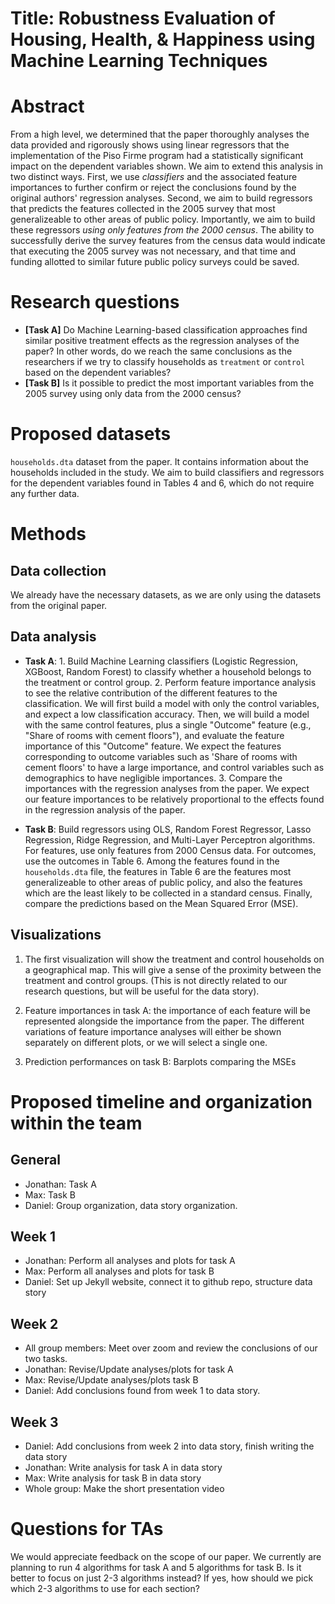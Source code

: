 # Title: Robustness Evaluation of Housing, Health, & Happiness using Machine Learning Techniques

# Abstract
From a high level, we determined that the paper thoroughly analyses the data provided and rigorously shows using linear regressors that the implementation of the Piso Firme program had a statistically significant impact on the dependent variables shown. We aim to extend this analysis in two distinct ways. First, we use _classifiers_ and the associated feature importances to further confirm or reject the conclusions found by the original authors' regression analyses. Second, we aim to build regressors that predicts the features collected in the 2005 survey that most generalizeable to other areas of public policy. Importantly, we aim to build these regressors _using only features from the 2000 census_. The ability to successfully derive the survey features from the census data would indicate that executing the 2005 survey was not necessary, and that time and funding allotted to similar future public policy surveys could be saved. 


# Research questions
- **[Task A]** Do Machine Learning-based classification approaches find similar positive treatment effects as the regression analyses of the paper? In other words, do we reach the same conclusions as the researchers if we try to classify households as `treatment` or `control` based on the dependent variables?
- **[Task B]** Is it possible to predict the most important variables from the 2005 survey using only data from the 2000 census?


# Proposed datasets
`households.dta` dataset from the paper. It contains information about the households included in the study. We aim to build classifiers and regressors for the dependent variables found in Tables 4 and 6, which do not require any further data.

# Methods

## Data collection
We already have the necessary datasets, as we are only using the datasets from the original paper.

## Data analysis
- __Task A__:
        1. Build Machine Learning classifiers (Logistic Regression, XGBoost, Random Forest) to classify whether a household belongs to the treatment or control group.
        2. Perform feature importance analysis to see the relative contribution of the different features to the classification. We will first build a model with only the control variables, and expect a low classification accuracy. Then, we will build a model with the same control features, plus a single "Outcome" feature (e.g., "Share of rooms with cement floors"), and evaluate the feature importance of this "Outcome" feature.
    We expect the features corresponding to outcome variables such as 'Share of rooms with cement floors' to have a large importance, and control variables such as demographics to have negligible importances.
        3. Compare the importances with the regression analyses from the paper.
We expect our feature importances to be relatively proportional to the effects found in the regression analysis of the paper.

- __Task B__: 
    Build regressors using OLS, Random Forest Regressor, Lasso Regression, Ridge Regression, and Multi-Layer Perceptron algorithms. For features, use only features from 2000 Census data. For outcomes, use the outcomes in Table 6. Among the features found in the `households.dta` file, the features in Table 6 are the features most generalizeable to other areas of public policy, and also the features which are the least likely to be collected in a standard census. Finally, compare the predictions based on the Mean Squared Error (MSE).

## Visualizations
1. The first visualization will show the treatment and control households on a geographical map. This will give a sense of the proximity between the treatment and control groups. (This is not directly related to our research questions, but will be useful for the data story). 

2. Feature importances in task A: the importance of each feature will be represented alongside the importance from the paper. The different variations of feature importance analyses will either be shown separately on different plots, or we will select a single one.

3. Prediction performances on task B: Barplots comparing the MSEs

# Proposed timeline and organization within the team

## General
- Jonathan: Task A
- Max: Task B
- Daniel: Group organization, data story organization.

## Week 1
- Jonathan: Perform all analyses and plots for task A
- Max: Perform all analyses and plots for task B
- Daniel: Set up Jekyll website, connect it to github repo, structure data story

## Week 2
- All group members: Meet over zoom and review the conclusions of our two tasks.
- Jonathan: Revise/Update analyses/plots for task A
- Max: Revise/Update analyses/plots task B
- Daniel: Add conclusions found from week 1 to data story.

## Week 3
- Daniel: Add conclusions from week 2 into data story, finish writing the data story
- Jonathan: Write analysis for task A in data story
- Max: Write analysis for task B in data story
- Whole group: Make the short presentation video

# Questions for TAs
We would appreciate feedback on the scope of our paper. We currently are planning to run 4 algorithms for task A and 5 algorithms for task B. Is it better to focus on just 2-3 algorithms instead? If yes, how should we pick which 2-3 algorithms to use for each section?
